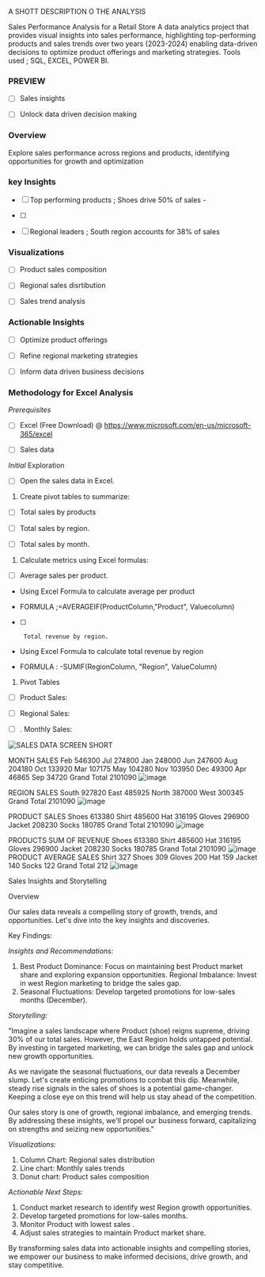 A SHOTT DESCRIPTION O THE ANALYSIS

Sales Performance Analysis for a Retail Store
A data analytics project that provides visual insights
into sales performance, highlighting top-performing products
and sales trends over two years (2023-2024)
enabling data-driven decisions to optimize product offerings
and marketing strategies.
Tools used ; SQL, EXCEL, POWER BI.


### PREVIEW


- [ ] Sales insights

- [ ]  Unlock data driven decision making

 ###  Overview
 Explore sales performance across regions and products, identifying opportunities for growth and optimization 

###    key Insights 


- [ ] Top performing products ; Shoes drive 50% of sales -
- [ ] 
- [ ] Regional leaders ;  South region accounts for 38% of sales 

 
###  Visualizations   

- [ ]   Product sales composition 

- [ ]  Regional sales disrtibution 

- [ ]  Sales trend analysis 

### Actionable Insights

- [ ]  Optimize product offerings

- [ ]  Refine regional marketing strategies 

- [ ]  Inform data driven business decisions 



 

### Methodology for  Excel Analysis

_Prerequisites_
- [ ]  Excel (Free Download) @ https://www.microsoft.com/en-us/microsoft-365/excel 

- [ ]  Sales data

_Initial_ Exploration

- [ ]  Open the sales data in Excel.

1.  Create pivot tables to summarize:

    

- [ ]  Total sales by products

     

- [ ]  Total sales by region.

   

- [ ]   Total sales by month.

1.   Calculate metrics using Excel formulas:

   

 

- [ ]  Average sales per product.

 

-  Using Excel Formula to calculate average per product

-  FORMULA ;=AVERAGEIF(ProductColumn,"Product", Valuecolumn)

- [ ]      Total revenue by region.

- Using Excel Formula to calculate total revenue by region

- FORMULA :  -SUMIF(RegionColumn, "Region", ValueColumn)


1.  Pivot Tables

- [ ]  Product Sales:

- [ ]  Regional Sales:

- [ ] . Monthly Sales:


![SALES DATA SCREEN SHORT](https://github.com/user-attachments/assets/2ca73242-2f52-490a-a023-869de0ce439f)



MONTH	SALES
Feb	546300
Jul	274800
Jan	248000
Jun	247600
Aug	204180
Oct	133920
Mar	107175
May	104280
Nov	103950
Dec	49300
Apr	46865
Sep	34720
Grand Total	2101090
![image](https://github.com/user-attachments/assets/e314e36f-c9a5-44b3-ace4-02693f2d546e)


REGION	SALES
South	927820
East	485925
North	387000
West	300345
Grand Total	2101090
![image](https://github.com/user-attachments/assets/c8690790-7732-4afd-9ffe-3c414f7d58ae)

PRODUCT	SALES
Shoes	613380
Shirt	485600
Hat	316195
Gloves	296900
Jacket	208230
Socks	180785
Grand Total	2101090
![image](https://github.com/user-attachments/assets/5a1cec21-070d-456a-b435-0eaa948c5c67)

PRODUCTS	SUM OF REVENUE
Shoes	613380
Shirt	485600
Hat	316195
Gloves	296900
Jacket	208230
Socks	180785
Grand Total	2101090
![image](https://github.com/user-attachments/assets/b525a291-119d-40e4-86e2-f33d8341a9df)
PRODUCT	AVERAGE SALES
Shirt	327
Shoes	309
Gloves	200
Hat	159
Jacket	140
Socks	122
Grand Total	212
![image](https://github.com/user-attachments/assets/ce741760-9853-4185-a4a3-816bbd1a1e42)



Sales Insights and Storytelling

Overview


Our sales data reveals a compelling story of growth, trends, and opportunities. Let's dive into the key insights and discoveries.

Key Findings:

*Insights and Recommendations:*

1. Best Product Dominance: Focus on maintaining best Product market share and exploring expansion opportunities.
   Regional Imbalance: Invest in west Region marketing to bridge the sales gap.
3. Seasonal Fluctuations: Develop targeted promotions for low-sales months (December).

*Storytelling:*

"Imagine a sales landscape where Product (shoe) reigns supreme, driving 30% of our total sales. However, the East Region holds untapped potential. By investing in targeted marketing, we can bridge the sales gap and unlock new growth opportunities.

As we navigate the seasonal fluctuations, our data reveals a December slump. Let's create enticing promotions to combat this dip. Meanwhile,  steady rise signals in the sales of shoes is a potential game-changer. Keeping a close eye on this trend will help us stay ahead of the competition.

Our sales story is one of growth, regional imbalance, and emerging trends. By addressing these insights, we'll propel our business forward, capitalizing on strengths and seizing new opportunities."

*Visualizations:*


1. Column Chart: Regional sales distribution
2. Line chart: Monthly sales trends
3. Donut chart: Product sales composition

*Actionable Next Steps:*

1. Conduct market research to identify west Region growth opportunities.
2. Develop targeted promotions for low-sales months.
3. Monitor Product with lowest  sales .
4. Adjust sales strategies to maintain Product market share.

By transforming sales data into actionable insights and compelling stories, we empower our business to make informed decisions, drive growth, and stay competitive.
